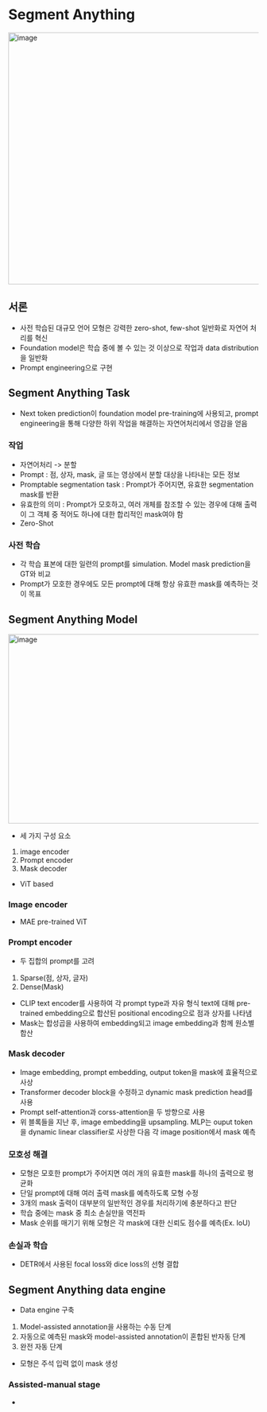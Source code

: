 # Segment Anything

<img width="2006" height="507" alt="image" src="https://github.com/user-attachments/assets/a29e5a6d-9402-4132-8f8d-581fc9336d23" />

## 서론
- 사전 학습된 대규모 언어 모형은 강력한 zero-shot, few-shot 일반화로 자연어 처리를 혁신
- Foundation model은 학습 중에 볼 수 있는 것 이상으로 작업과 data distribution을 일반화
- Prompt engineering으로 구현

## Segment Anything Task 
- Next token prediction이 foundation model pre-training에 사용되고, prompt engineering을 통해 다양한 하위 작업을 해결하는 자연어처리에서 영감을 얻음

### 작업
- 자연어처리 -> 분할
- Prompt : 점, 상자, mask, 글 또는 영상에서 분할 대상을 나타내는 모든 정보
- Promptable segmentation task : Prompt가 주어지면, 유효한 segmentation mask를 반환
- 유효한의 의미 : Prompt가 모호하고, 여러 개체를 참조할 수 있는 경우에 대해 출력이 그 객체 중 적어도 하나에 대한 합리적인 mask여야 함
- Zero-Shot

### 사전 학습
- 각 학습 표본에 대한 일련의 prompt를 simulation. Model mask prediction을 GT와 비교
- Prompt가 모호한 경우에도 모든 prompt에 대해 항상 유효한 mask를 예측하는 것이 목표

## Segment Anything Model

<img width="1874" height="381" alt="image" src="https://github.com/user-attachments/assets/3dd44d4f-6623-4ed2-86de-e33361395dbf" />

- 세 가지 구성 요소
1. image encoder
2. Prompt encoder
3. Mask decoder
- ViT based

### Image encoder
- MAE pre-trained ViT

### Prompt encoder
- 두 집합의 prompt를 고려
1. Sparse(점, 상자, 글자)
2. Dense(Mask)
- CLIP text encoder를 사용하여 각 prompt type과 자유 형식 text에 대해 pre-trained embedding으로 합산된 positional encoding으로 점과 상자를 나타냄
- Mask는 합성곱을 사용하여 embedding되고 image embedding과 함께 원소별 합산

### Mask decoder
- Image embedding, prompt embedding, output token을 mask에 효율적으로 사상
- Transformer decoder block을 수정하고 dynamic mask prediction head를 사용
- Prompt self-attention과 corss-attention을 두 방향으로 사용
- 위 블록들을 지난 후, image embedding을 upsampling. MLP는 ouput token을 dynamic linear classifier로 사상한 다음 각 image position에서 mask 예측

### 모호성 해결
- 모형은 모호한 prompt가 주어지면 여러 개의 유효한 mask를 하나의 출력으로 평균화
- 단일 prompt에 대해 여러 출력 mask를 예측하도록 모형 수정
- 3개의 mask 출력이 대부분의 일반적인 경우를 처리하기에 충분하다고 판단
- 학습 중에는 mask 중 최소 손실만을 역전파
- Mask 순위를 매기기 위해 모형은 각 mask에 대한 신뢰도 점수를 예측(Ex. IoU)

### 손실과 학습
- DETR에서 사용된 focal loss와 dice loss의 선형 결합

## Segment Anything data engine
- Data engine 구축
1. Model-assisted annotation을 사용하는 수동 단계
2. 자동으로 예측된 mask와 model-assisted annotation이 혼합된 반자동 단계
3. 완전 자동 단계
- 모형은 주석 입력 없이 mask 생성

### Assisted-manual stage
- 
